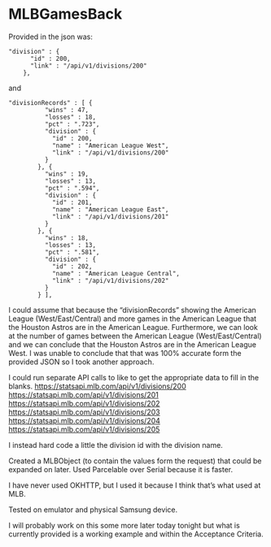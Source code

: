 # MLBGamesBack
Provided in the json was:

```
"division" : {
      "id" : 200,
      "link" : "/api/v1/divisions/200"
    },
```

and 

```
"divisionRecords" : [ {
          "wins" : 47,
          "losses" : 18,
          "pct" : ".723",
          "division" : {
            "id" : 200,
            "name" : "American League West",
            "link" : "/api/v1/divisions/200"
          }
        }, {
          "wins" : 19,
          "losses" : 13,
          "pct" : ".594",
          "division" : {
            "id" : 201,
            "name" : "American League East",
            "link" : "/api/v1/divisions/201"
          }
        }, {
          "wins" : 18,
          "losses" : 13,
          "pct" : ".581",
          "division" : {
            "id" : 202,
            "name" : "American League Central",
            "link" : "/api/v1/divisions/202"
          }
        } ],
```

I could assume that because the “divisionRecords” showing the American League (West/East/Central) and more games in the American League that the Houston Astros are in the American League. Furthermore, we can look at the number of games between the American League (West/East/Central) and we can conclude that the Houston Astros are in the American League West. I was unable to conclude that that was 100% accurate form the provided JSON so I took another approach.

I could run separate API calls to like to get the appropriate data to fill in the blanks.
https://statsapi.mlb.com/api/v1/divisions/200
https://statsapi.mlb.com/api/v1/divisions/201
https://statsapi.mlb.com/api/v1/divisions/202
https://statsapi.mlb.com/api/v1/divisions/203
https://statsapi.mlb.com/api/v1/divisions/204
https://statsapi.mlb.com/api/v1/divisions/205


I instead hard code a little the division id with the division name.

Created a MLBObject (to contain the values form the request) that could be expanded on later. Used Parcelable over Serial because it is faster.

I have never used OKHTTP, but I used it because I think that’s what used at MLB.

Tested on emulator and physical Samsung device.

I will probably work on this some more later today tonight but what is currently provided is a working example and within the Acceptance Criteria.


